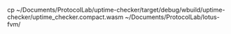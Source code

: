 cp ~/Documents/ProtocolLab/uptime-checker/target/debug/wbuild/uptime-checker/uptime_checker.compact.wasm ~/Documents/ProtocolLab/lotus-fvm/